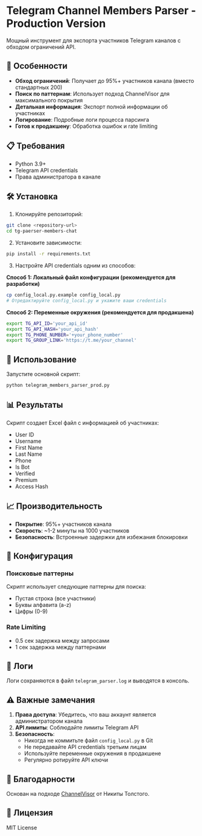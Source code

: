 # Telegram Channel Members Parser - Production Version

Мощный инструмент для экспорта участников Telegram каналов с обходом ограничений API.

## 🚀 Особенности

- **Обход ограничений**: Получает до 95%+ участников канала (вместо стандартных 200)
- **Поиск по паттернам**: Использует подход ChannelVisor для максимального покрытия
- **Детальная информация**: Экспорт полной информации об участниках
- **Логирование**: Подробные логи процесса парсинга
- **Готов к продакшену**: Обработка ошибок и rate limiting

## 📋 Требования

- Python 3.9+
- Telegram API credentials
- Права администратора в канале

## 🛠 Установка

1. Клонируйте репозиторий:
```bash
git clone <repository-url>
cd tg-paerser-members-chat
```

2. Установите зависимости:
```bash
pip install -r requirements.txt
```

3. Настройте API credentials одним из способов:

**Способ 1: Локальный файл конфигурации (рекомендуется для разработки)**
```bash
cp config_local.py.example config_local.py
# Отредактируйте config_local.py и укажите ваши credentials
```

**Способ 2: Переменные окружения (рекомендуется для продакшена)**
```bash
export TG_API_ID='your_api_id'
export TG_API_HASH='your_api_hash'
export TG_PHONE_NUMBER='+your_phone_number'
export TG_GROUP_LINK='https://t.me/your_channel'
```

## 🚀 Использование

Запустите основной скрипт:
```bash
python telegram_members_parser_prod.py
```

## 📊 Результаты

Скрипт создает Excel файл с информацией об участниках:
- User ID
- Username
- First Name
- Last Name
- Phone
- Is Bot
- Verified
- Premium
- Access Hash

## 📈 Производительность

- **Покрытие**: 95%+ участников канала
- **Скорость**: ~1-2 минуты на 1000 участников
- **Безопасность**: Встроенные задержки для избежания блокировки

## 🔧 Конфигурация

### Поисковые паттерны
Скрипт использует следующие паттерны для поиска:
- Пустая строка (все участники)
- Буквы алфавита (a-z)
- Цифры (0-9)

### Rate Limiting
- 0.5 сек задержка между запросами
- 1 сек задержка между паттернами

## 📝 Логи

Логи сохраняются в файл `telegram_parser.log` и выводятся в консоль.

## ⚠️ Важные замечания

1. **Права доступа**: Убедитесь, что ваш аккаунт является администратором канала
2. **API лимиты**: Соблюдайте лимиты Telegram API
3. **Безопасность**: 
   - Никогда не коммитьте файл `config_local.py` в Git
   - Не передавайте API credentials третьим лицам
   - Используйте переменные окружения в продакшене
   - Регулярно ротируйте API ключи

## 🤝 Благодарности

Основан на подходе [ChannelVisor](https://github.com/dadkakdad/nikita_tolstoy) от Никиты Толстого.

## 📄 Лицензия

MIT License 
